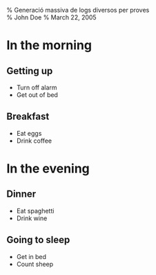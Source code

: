 % Generació massiva de logs diversos per proves  
% John Doe
% March 22, 2005

# In the morning

## Getting up

* Turn off alarm
* Get out of bed

## Breakfast

* Eat eggs
* Drink coffee

# In the evening

## Dinner

* Eat spaghetti
* Drink wine

## Going to sleep

* Get in bed
* Count sheep

